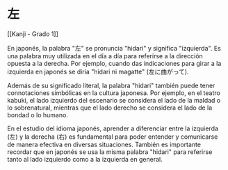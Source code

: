 # 左

[[Kanji - Grado 1]]

En japonés, la palabra "左" se pronuncia "hidari" y significa "izquierda". Es una palabra muy utilizada en el día a día para referirse a la dirección opuesta a la derecha. Por ejemplo, cuando das indicaciones para girar a la izquierda en japonés se diría "hidari ni magatte" (左に曲がって).

Además de su significado literal, la palabra "hidari" también puede tener connotaciones simbólicas en la cultura japonesa. Por ejemplo, en el teatro kabuki, el lado izquierdo del escenario se considera el lado de la maldad o lo sobrenatural, mientras que el lado derecho se considera el lado de la bondad o lo humano.

En el estudio del idioma japonés, aprender a diferenciar entre la izquierda (左) y la derecha (右) es fundamental para poder entender y comunicarse de manera efectiva en diversas situaciones. También es importante recordar que en japonés se usa la misma palabra "hidari" para referirse tanto al lado izquierdo como a la izquierda en general.
